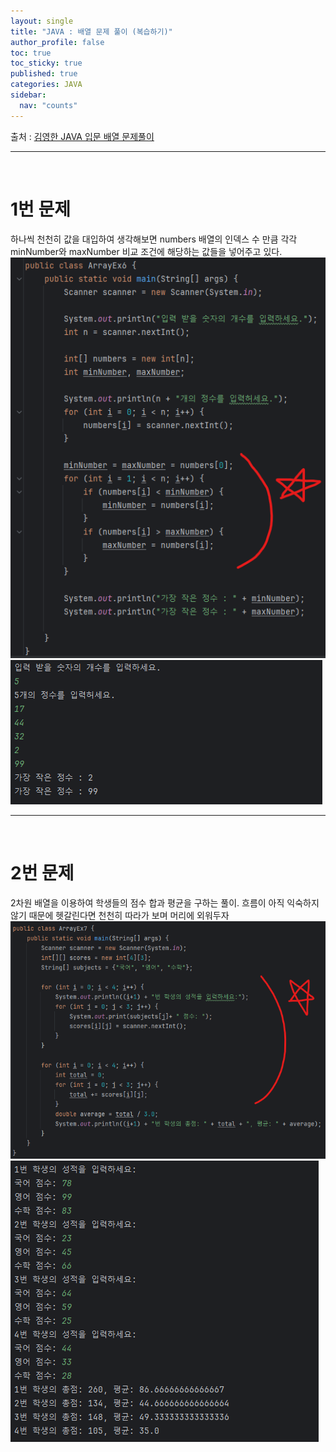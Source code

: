 ```yaml
---
layout: single
title: "JAVA : 배열 문제 풀이 (복습하기)"
author_profile: false
toc: true
toc_sticky: true
published: true
categories: JAVA
sidebar:
  nav: "counts"
---
```


<div class="notice--info">
출처 : <u>김영한 JAVA 입문 배열 문제풀이</u> 
</div>

<hr>
<br>

# 1번 문제

<div class="notice--primary">
하나씩 천천히 값을 대입하여 생각해보면 numbers 배열의 인덱스 수 만큼 각각 minNumber와 maxNumber 비교 조건에 해당하는 값들을 넣어주고 있다.
</div>

<img src="/assets/images/JAVA/JAVA-배열문제풀이.png">

<img src="/assets/images/JAVA/JAVA-배열문제풀이결과.png">

<hr>
<br>


# 2번 문제

<div class="notice--primary">
2차원 배열을 이용하여 학생들의 점수 합과 평균을 구하는 풀이. 흐름이 아직 익숙하지 않기 때문에 헷갈린다면 천천히 따라가 보며 머리에 외워두자
</div>

<img src="/assets/images/JAVA/JAVA-배열문제2.png">

<img src="/assets/images/JAVA/JAVA-배열문제풀이결과2.png">

